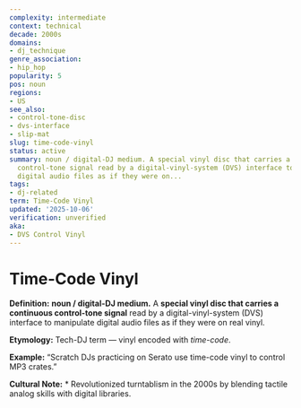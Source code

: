 ```yaml
---
complexity: intermediate
context: technical
decade: 2000s
domains:
- dj_technique
genre_association:
- hip_hop
popularity: 5
pos: noun
regions:
- US
see_also:
- control-tone-disc
- dvs-interface
- slip-mat
slug: time-code-vinyl
status: active
summary: noun / digital-DJ medium. A special vinyl disc that carries a continuous
  control-tone signal read by a digital-vinyl-system (DVS) interface to manipulate
  digital audio files as if they were on...
tags:
- dj-related
term: Time-Code Vinyl
updated: '2025-10-06'
verification: unverified
aka:
- DVS Control Vinyl
---
```


# Time-Code Vinyl

**Definition:** **noun / digital-DJ medium.** A **special vinyl disc that carries a continuous control-tone signal** read by a digital-vinyl-system (DVS) interface to manipulate digital audio files as if they were on real vinyl.

**Etymology:** Tech-DJ term — vinyl encoded with *time-code*.

**Example:** “Scratch DJs practicing on Serato use time-code vinyl to control MP3 crates.”

**Cultural Note:** * Revolutionized turntablism in the 2000s by blending tactile analog skills with digital libraries.

